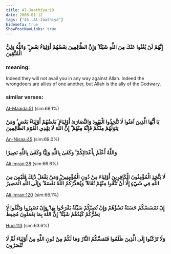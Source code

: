 ```yaml
---
title: Al-Jaathiya:19
date: 2008-01-12
tags: ["45 .Al-Jaathiya"]
hidemeta: true 
ShowPostNavLinks: true 
---
```

### إِنَّهُمْ لَنْ يُغْنُوا عَنْكَ مِنَ اللَّهِ شَيْئًا ۚ وَإِنَّ الظَّالِمِينَ بَعْضُهُمْ أَوْلِيَاءُ بَعْضٍ ۖ وَاللَّهُ وَلِيُّ الْمُتَّقِينَ
### meaning: 
Indeed they will not avail you in any way against Allah. Indeed the wrongdoers are allies of one another, but Allah is the ally of the Godwary.
### similar verses: 

[Al-Maaida:51](/5/51) (sim:69.1%)

### يَا أَيُّهَا الَّذِينَ آمَنُوا لَا تَتَّخِذُوا الْيَهُودَ وَالنَّصَارَىٰ أَوْلِيَاءَ ۘ بَعْضُهُمْ أَوْلِيَاءُ بَعْضٍ ۚ وَمَنْ يَتَوَلَّهُمْ مِنْكُمْ فَإِنَّهُ مِنْهُمْ ۗ إِنَّ اللَّهَ لَا يَهْدِي الْقَوْمَ الظَّالِمِينَ

[An-Nisaa:45](/4/45) (sim:69.0%)

### وَاللَّهُ أَعْلَمُ بِأَعْدَائِكُمْ ۚ وَكَفَىٰ بِاللَّهِ وَلِيًّا وَكَفَىٰ بِاللَّهِ نَصِيرًا

[Ali Imran:28](/3/28) (sim:66.6%)

### لَا يَتَّخِذِ الْمُؤْمِنُونَ الْكَافِرِينَ أَوْلِيَاءَ مِنْ دُونِ الْمُؤْمِنِينَ ۖ وَمَنْ يَفْعَلْ ذَٰلِكَ فَلَيْسَ مِنَ اللَّهِ فِي شَيْءٍ إِلَّا أَنْ تَتَّقُوا مِنْهُمْ تُقَاةً ۗ وَيُحَذِّرُكُمُ اللَّهُ نَفْسَهُ ۗ وَإِلَى اللَّهِ الْمَصِيرُ

[Ali Imran:120](/3/120) (sim:66.1%)

### إِنْ تَمْسَسْكُمْ حَسَنَةٌ تَسُؤْهُمْ وَإِنْ تُصِبْكُمْ سَيِّئَةٌ يَفْرَحُوا بِهَا ۖ وَإِنْ تَصْبِرُوا وَتَتَّقُوا لَا يَضُرُّكُمْ كَيْدُهُمْ شَيْئًا ۗ إِنَّ اللَّهَ بِمَا يَعْمَلُونَ مُحِيطٌ

[Hud:113](/11/113) (sim:63.6%)

### وَلَا تَرْكَنُوا إِلَى الَّذِينَ ظَلَمُوا فَتَمَسَّكُمُ النَّارُ وَمَا لَكُمْ مِنْ دُونِ اللَّهِ مِنْ أَوْلِيَاءَ ثُمَّ لَا تُنْصَرُونَ
